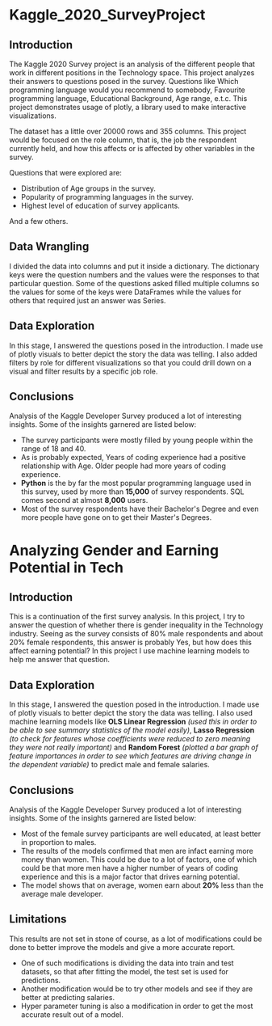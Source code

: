 # Kaggle_2020_SurveyProject

## Introduction
The Kaggle 2020 Survey project is an analysis of the different people that work in different positions in the Technology space. This project analyzes their answers to questions posed in the survey. Questions like Which programming language would you recommend to somebody, Favourite programming language, Educational Background, Age range, e.t.c. This project demonstrates usage of plotly, a library used to make interactive visualizations.

The dataset has a little over 20000 rows and 355 columns. This project would be focused on the role column, that is, the job the respondent currently held, and how this affects or is affected by other variables in the survey.

Questions that were explored are:
* Distribution of Age groups in the survey.
* Popularity of programming languages in the survey.
* Highest level of education of survey applicants.

And a few others.

## Data Wrangling
I divided the data into columns and put it inside a dictionary. The dictionary keys were the question numbers and the values were the responses to that particular question. Some of the questions asked filled multiple columns so the values for some of the keys were DataFrames while the values for others that required just an answer was Series.

## Data Exploration
In this stage, I answered the questions posed in the introduction. I made use of plotly visuals to better depict the story the data was telling. I also added filters by role for different visualizations so that you could drill down on a visual and filter results by a specific job role.

## Conclusions
Analysis of the Kaggle Developer Survey produced a lot of interesting insights. Some of the insights garnered are listed below:
* The survey participants were mostly filled by young people within the range of 18 and 40.
* As is probably expected, Years of coding experience had a positive relationship with Age. Older people had more years of coding experience.
* **Python** is the by far the most popular programming language used in this survey, used by more than **15,000** of survey respondents. SQL comes second at almost **8,000** users.
* Most of the survey respondents have their Bachelor's Degree and even more people have gone on to get their Master's Degrees.



# Analyzing Gender and Earning Potential in Tech

## Introduction
This is a continuation of the first survey analysis. In this project, I try to answer the question of whether there is gender inequality in the Technology industry. Seeing as the survey consists of 80% male respondents and about 20% female respondents, this answer is probably Yes, but how does this affect earning potential? In this project I use machine learning models to help me answer that question.

## Data Exploration
In this stage, I answered the question posed in the introduction. I made use of plotly visuals to better depict the story the data was telling. I also used machine learning models like **OLS Linear Regression** *(used this in order to be able to see summary statistics of the model easily)*, **Lasso Regression** *(to check for features whose coefficients were reduced to zero meaning they were not really important)* and **Random Forest** *(plotted a bar graph of feature importances in order to see which features are driving change in the dependent variable)* to predict male and female salaries.

## Conclusions
Analysis of the Kaggle Developer Survey produced a lot of interesting insights. Some of the insights garnered are listed below:
* Most of the female survey participants are well educated, at least better in proportion to males.
* The results of the models confirmed that men are infact earning more money than women. This could be due to a lot of factors, one of which could be that more men have a higher number of years of coding experience and this is a major factor that drives earning potential.
* The model shows that on average, women earn about **20%** less than the average male developer.

## Limitations
This results are not set in stone of course, as a lot of modifications could be done to better improve the models and give a more accurate report. 
* One of such modifications is dividing the data into train and test datasets, so that after fitting the model, the test set is used for predictions. 
* Another modification would be to try other models and see if they are better at predicting salaries. 
* Hyper parameter tuning is also a modification in order to get the most accurate result out of a model.

